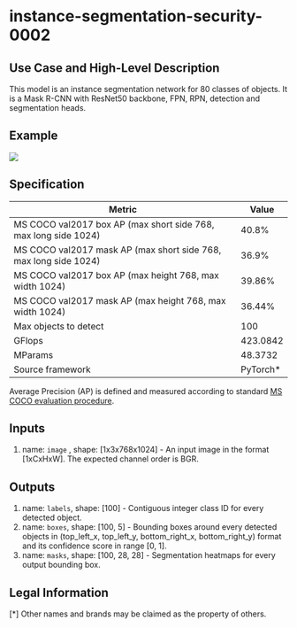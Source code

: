 # instance-segmentation-security-0002

## Use Case and High-Level Description

This model is an instance segmentation network for 80 classes of objects.
It is a Mask R-CNN with ResNet50 backbone, FPN, RPN, detection and
segmentation heads.

## Example

![](instance-segmentation-security-0002.png)

## Specification

| Metric                                                              | Value                                     |
|---------------------------------------------------------------------|-------------------------------------------|
| MS COCO val2017 box AP (max short side 768, max long side 1024)     | 40.8%                                     |
| MS COCO val2017 mask AP (max short side 768, max long side 1024)    | 36.9%                                     |
| MS COCO val2017 box AP (max height 768, max width 1024)             | 39.86%                                    |
| MS COCO val2017 mask AP (max height 768, max width 1024)            | 36.44%                                    |
| Max objects to detect                                               | 100                                       |
| GFlops                                                              | 423.0842                                  |
| MParams                                                             | 48.3732                                   |
| Source framework                                                    | PyTorch\*                                 |

Average Precision (AP) is defined and measured according to standard
[MS COCO evaluation procedure](https://cocodataset.org/#detection-eval).

## Inputs

1.	name: `image` , shape: [1x3x768x1024] - An input image in the format
    [1xCxHxW]. The expected channel order is BGR.

## Outputs

1.	name: `labels`, shape: [100] - Contiguous integer class ID for every
    detected object.
2.	name: `boxes`, shape: [100, 5] - Bounding boxes around every detected objects
    in (top_left_x, top_left_y, bottom_right_x, bottom_right_y) format and its
    confidence score in range [0, 1].
3.	name: `masks`, shape: [100, 28, 28] - Segmentation heatmaps for every output
    bounding box.

## Legal Information
[*] Other names and brands may be claimed as the property of others.
